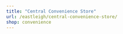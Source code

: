 ```yaml
---
title: "Central Convenience Store"
url: /eastleigh/central-convenience-store/
shop: convenience
---
```

